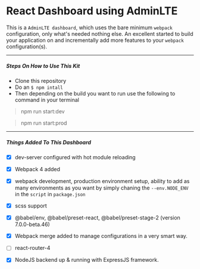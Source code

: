 # React Dashboard using AdminLTE

This is a `AdminLTE dashboard`, which uses the bare minimum `webpack` configuration, only what's needed nothing else. An excellent started to build your application on and incrementally add more features to your `webpack` configuration(s).

***

##### Steps On How to Use This Kit
* Clone this repository
* Do an `$ npm intall`
* Then depending on the build you want to run use the following to command in your terminal

> npm run start:dev

> npm run start:prod

***

##### Things Added To This Dashboard
- [x] dev-server configured with hot module reloading
- [x] Webpack 4 added
- [x] webpack development, production environment setup, ability to add as many environments as you want by simply chaning the ```--env.NODE_ENV``` in the `script` in `package.json`
- [x] scss support
- [x] @babel/env, @babel/preset-react, @babel/preset-stage-2 (version 7.0.0-beta.46)
- [x] Webpack merge added to manage configurations in a very smart way.
- [ ] react-router-4 
- [x] NodeJS backend up & running with ExpressJS framework.

